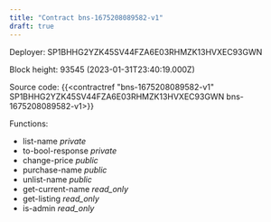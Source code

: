 ```yaml
---
title: "Contract bns-1675208089582-v1"
draft: true
---
```

Deployer: SP1BHHG2YZK45SV44FZA6E03RHMZK13HVXEC93GWN


 



Block height: 93545 (2023-01-31T23:40:19.000Z)

Source code: {{<contractref "bns-1675208089582-v1" SP1BHHG2YZK45SV44FZA6E03RHMZK13HVXEC93GWN bns-1675208089582-v1>}}

Functions:

* list-name _private_
* to-bool-response _private_
* change-price _public_
* purchase-name _public_
* unlist-name _public_
* get-current-name _read_only_
* get-listing _read_only_
* is-admin _read_only_
